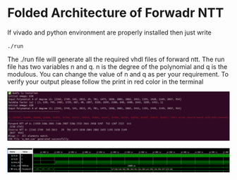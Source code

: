 # Folded Architecture of Forwadr NTT
If vivado and python environment are properly installed then just write
```
./run
```
The ./run file will generate all the required vhdl files of forward ntt.
The run file has two variables n and q. n is the degree of the polynomial and q is the modulous. You can change the value of n and q as per your requirement. 
To verify your output please follow the print in red color in the terminal

![ntt forward](./ntt_test.png)


![test bench of forward ntt](./tb.png)
